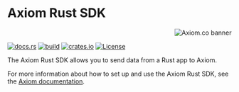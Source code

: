 # Axiom Rust SDK

<a href="https://axiom.co">
<picture>
  <source media="(prefers-color-scheme: dark) and (min-width: 600px)" srcset="https://axiom.co/assets/github/axiom-github-banner-light-vertical.svg">
  <source media="(prefers-color-scheme: light) and (min-width: 600px)" srcset="https://axiom.co/assets/github/axiom-github-banner-dark-vertical.svg">
  <source media="(prefers-color-scheme: dark) and (max-width: 599px)" srcset="https://axiom.co/assets/github/axiom-github-banner-light-horizontal.svg">
  <img alt="Axiom.co banner" src="https://axiom.co/assets/github/axiom-github-banner-dark-horizontal.svg" align="right">
</picture>
</a>
&nbsp;

[![docs.rs](https://docs.rs/axiom-rs/badge.svg)](https://docs.rs/axiom-rs/)
[![build](https://img.shields.io/github/actions/workflow/status/axiomhq/axiom-rs/ci.yaml?branch=main&ghcache=unused)](https://github.com/axiomhq/axiom-rs/actions?query=workflow%3ACI)
[![crates.io](https://img.shields.io/crates/v/axiom-rs.svg)](https://crates.io/crates/axiom-rs)
[![License](https://img.shields.io/crates/l/axiom-rs)](LICENSE-APACHE)

The Axiom Rust SDK allows you to send data from a Rust app to Axiom.

For more information about how to set up and use the Axiom Rust SDK, see the [Axiom documentation](https://axiom.co/docs/guides/rust).